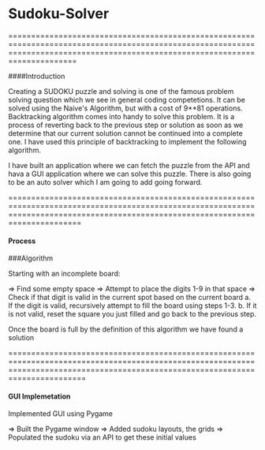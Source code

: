 # Sudoku-Solver

=================================================================================================================================================================================

####Introduction

Creating a SUDOKU puzzle and solving is one of the famous problem solving question which we see in general coding competetions.
It can be solved using the Naive's Algorithm, but with a cost of 9**81 operations.
Backtracking algorithm comes into handy to solve this problem. It is a process of reverting back to the previous step or solution as soon as we determine that our
current solution cannot be continued into a complete one. I have used this principle of backtracking to implement the following algorithm.


I have built an application where we can fetch the puzzle from the API and hava a GUI application where we can solve this puzzle.
There is also going to be an auto solver which I am going to add going forward.

==================================================================================================================================================================================

#### Process


###Algorithm

Starting with an incomplete board:

=> Find some empty space
=> Attempt to place the digits 1-9 in that space
=> Check if that digit is valid in the current spot based on the current board
 a. If the digit is valid, recursively attempt to fill the board using steps 1-3.
 b. If it is not valid, reset the square you just filled and go back to the previous step.
 
 Once the board is full by the definition of this algorithm we have found a solution

===================================================================================================================================================================================

#### GUI Implemetation

Implemented GUI using Pygame

 => Built the Pygame window
 => Added sudoku layouts, the grids
 => Populated the sudoku via an API to get these initial values
 
 
 
